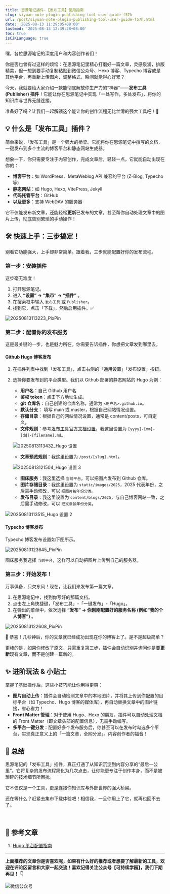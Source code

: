 ```yaml
---
title: 思源笔记插件-【发布工具】使用指南
slug: siyuan-note-plugin-publishing-tool-user-guide-f57h
url: /post/siyuan-note-plugin-publishing-tool-user-guide-f57h.html
date: '2025-08-13 11:29:05+08:00'
lastmod: '2025-08-13 12:39:28+08:00'
toc: true
isCJKLanguage: true
---
```






嘿，各位思源笔记的深度用户和内容创作者们！

你是否也曾有过这样的烦恼：在思源笔记里精心打磨好一篇文章，灵感泉涌，排版精美，但一想到要手动复制粘贴到微信公众号、Hexo 博客、Typecho 博客或是其他平台，再重新上传图片、调整格式，瞬间就觉得心好累？

今天，我就要给大家介绍一款能彻底解放你生产力的“神器”——**发布工具 (Publisher) 插件**！它能让你在思源笔记中实现「一处写作，多处发布」，将你的知识库与世界无缝连接。

准备好了吗？让我们一起解锁这个能让你的创作流程无比丝滑的强大工具吧！🚀

## 💡 什么是「发布工具」插件？

简单来说，「发布工具」是一个强大的桥梁。它能将你在思源笔记中撰写的文档，一键发布到多个主流的博客平台和静态网站生成器。

想象一下，你只需要专注于内容创作，完成文章后，轻轻一点，它就能自动出现在你的：

- **博客平台**：如 WordPress、MetaWeblog API 兼容的平台 (Z-Blog, Typecho 等)
- **静态网站**：如 Hugo, Hexo, VitePress, Jekyll
- **代码托管平台**：GitHub
- **以及更多**：支持 WebDAV 的服务器

它不仅能发布新文章，还能轻松**更新**已发布的文章，甚至帮你自动处理文章中的图片上传，彻底告别繁琐的手动操作！

## 🛠️ 快速上手：三步搞定！

别看它功能强大，上手却非常简单。跟着我，三步就能配置好你的发布流程。

### **第一步：安装插件**

这步毫无难度！

1. 打开思源笔记。
2. 进入  **“设置” -&gt; “集市” -&gt; “插件”** 。
3. 在搜索框中输入 `发布工具` 或 `Publisher`。
4. 找到它，点击「下载」，然后启用插件。✅

![20250813113223_PixPin](/images/2025/20250813113223_PixPin-20250813113226-u9iwqfw.jpg)​

### **第二步：配置你的发布服务**

这是最关键的一步，也是魅力所在。你需要告诉插件，你想把文章发到哪里去。

#### Github Hugo 博客发布

1. 在插件列表中找到「发布工具」，点击右侧的「通用设置」「发布设置」按钮。
2. 选择你要发布到的平台类型。我们以 Github 部署的静态网站的 Hugo 为例：

    - **用户名**：自己 Github 用户名
    - **鉴权 token**：点击下方地址生成。
    - **git 仓库名**：自己创建的仓库名称，通常为 `<用户名>.github.io`。
    - **默认分支**： 填写 main 或 master，根据自己网站情况设置。
    - **存储目录**：根据自己的网站情况设置，通常是 content/posts，可自定义。
    - **文件规则**：参考[发布工具官方文档设置](https://siyuan.wiki/s/20230908182946-itm4luf)，我这里设置为 `[yyyy]-[mm]-[dd]-[filename].md`。

    ![20250813113432_Hugo 设置](/images/2025/20250813113432_Hugo设置-20250813113618-eyn8c0j.webp)​

    - **文章预览规则**：我这里设置为 `/post/[slug].html`。

    ![20250813121504_Hugo 设置 3](/images/2025/20250813121504_Hugo设置3-20250813121547-l20zivb.webp)​

    - **图床服务**：我这里选择 `当前平台`，可以把图片发布到 Github 仓库。
    - **图片存储目录**：我这里设置为 `static/images/2025`，2025 代表年份，之后需手动修改，可以 `把图片按年份分类`。
    - **发布目录**：我这里设置为 `content/blogs/2025`，与自己博客网站一致，之后需手动修改，可以 `把文章按年份分类`。

![20250813113515_Hugo 设置 2](/images/2025/20250813113515_Hugo设置2-20250813113626-uuccfyg.webp)​

#### Typecho 博客发布

Typecho 博客发布设置如下图所示。

![20250813123645_PixPin](/images/2025/20250813123645_PixPin-20250813123700-u46vkv0.webp)

图床服务我选择 `当前平台`，这样可以自动把图片上传到自己的服务器。

### **第三步：开始发布！**

万事俱备，只欠东风！现在，让我们来发布第一篇文章。

1. 在思源笔记中，找到你写好的那篇文档。
2. 点击左上角快捷键，「发布工具」-「一键发布」-「Hugo」。
3. 在弹出的菜单中，依次选择  **“发布” -&gt; 你刚刚配置好的服务名称 (例如“我的个人博客”)** 。

![20250813122608_PixPin](/images/2025/20250813122608_PixPin-20250813122634-qd87vdd.webp)​

🎉 恭喜！几秒钟后，你的文章就已经成功出现在你的博客上了。是不是超级简单？

更棒的是，如果你修改了原文，只需重复第三步，插件会自动识别并询问你是要**更新**现有文章，而不是创建一篇新的。

## ✨ 进阶玩法 & 小贴士

掌握了基础操作后，这些小技巧能让你用得更爽：

- **图片自动上传**：插件会自动检测文章中的本地图片，并将其上传到你配置的目标平台（如 Typecho、Hugo 博客的媒体库），再自动替换文章中的图片链接，省心省力！
- **Front Matter 管理**：对于使用 Hugo、Hexo 的朋友，插件可以自动处理文档的 Front Matter（即文章头部的配置信息），无需手动编写。
- **多平台一键分发**：配置好多个发布服务后，你甚至可以在发布时勾选多个平台，实现真正意义上的「一篇文章，全网分发」。内容创作者的福音！

## 🧾 总结

思源笔记的「发布工具」插件，真正打通了从知识沉淀到内容分享的“最后一公里”。它将复杂的发布流程简化为几次点击，让你能更专注于创作本身，而不是被琐碎的技术细节所困扰。

它不仅仅是一个工具，更是连接你知识库与外部世界的强大桥梁。

还在等什么？赶紧去集市下载体验吧！相信我，一旦你用上了它，就再也回不去了。

‍

## 📖 参考文章

1. [Hugo 平台配置指南](https://siyuan.wiki/s/20230908182946-itm4luf)

---

**上面推荐的文章你是否喜欢呢，如果有什么好的推荐或者想要了解最新的工具，欢迎在评论区留言和大家一起交流！喜欢记得关注公众号【可持续学园】，我们下期再见！**  👇

![微信公众号](/images/2025/微信公众号-20250813124220-913xdfk.webp)​

‍

‍
